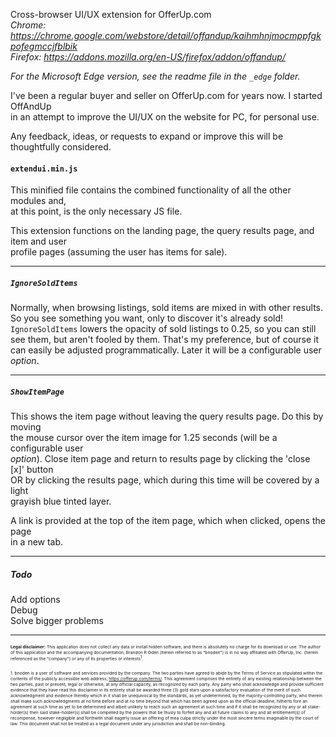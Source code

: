 Cross-browser UI/UX extension for OfferUp.com  
*Chrome: https://chrome.google.com/webstore/detail/offandup/kaihmhnjmocmppfgkpofegmccjfblbik*  
*Firefox: https://addons.mozilla.org/en-US/firefox/addon/offandup/*  
  
*For the Microsoft Edge version, see the readme file in the `_edge` folder.*  
  
I've been a regular buyer and seller on OfferUp.com for years now. I started OffAndUp  
in an attempt to improve the UI/UX on the website for PC, for personal use.  

Any feedback, ideas, or requests to expand or improve this will be thoughtfully considered.  

#### `extendui.min.js`  
This minified file contains the combined functionality of all the other modules and,  
at this point, is the only necessary JS file.  

This extension functions on the landing page, the query results page, and item and user  
profile pages (assuming the user has items for sale).
___  

##### `IgnoreSoldItems`  
Normally, when browsing listings, sold items are mixed in with other results.
So you see something you want, only to discover it's already sold!  
`IgnoreSoldItems` lowers the opacity of sold listings to 0.25, so you can still
see them, but aren't fooled by them. That's my preference, but of course it can easily
be adjusted programmatically. Later it will be a configurable user *option*.
___  

##### `ShowItemPage`  
This shows the item page without leaving the query results page.  Do this by moving  
the mouse cursor over the item image for 1.25 seconds (will be a configurable user  
*option*). Close item page and return to results page by clicking the 'close [x]' button  
OR by clicking the results page, which during this time will be covered by a light  
grayish blue tinted layer.  

A link is provided at the top of the item page, which when clicked, opens the page  
in a new tab.  
___  

##### Todo  
Add options  
Debug  
Solve bigger problems  
___  

<sup><sub><sup><sub>**Legal disclaimer:** This application does not collect any data or install hidden software, and there is absolutely no charge for its download or use. The author of this application and the accompanying documentation, Brandon R Oden (herein referred to as "bnoden") is in no way affiliated with OfferUp, Inc. (herein referenced as the "company") or any of its properties or interests<sup>1</sup>. </sub></sup></sub></sup>

<sup><sub><sub><sup>1. bnoden is a user of software and services provided by the company. The two parties have agreed to abide by the Terms of Service as stipulated within the contents of the publicly accessible web address, https://offerup.com/terms/. This agreement comprises the entirety of any existing relationship between the two parties, past or present, legal or otherwise, at any official capacity, as recognized by each party. Any party who shall acknowledge and provide sufficient evidence that they have read this disclaimer in its entirety shall be awarded three (3) gold stars upon a satisfactory evaluation of the merit of such acknowledgment and evidence thereby which in it shall be unequivocal by the standards, as yet undetermined, by the majority-controlling party, who therein shall make such acknowledgments at no time before and at no time beyond that which has been agreed upon as the official deadline, hitherto fore an agreement at such time as yet to be determined and albeit unlikely to reach such an agreement at such time and if it shall be recognized by any or all stake-holder(s) then said stake-holder(s) shall be compelled by the powers that be thusly to forfeit any and all future claims to any and all entitlement(s) of recompense, however negligible and forthwith shall eagerly issue an offering of mea culpa strictly under the most sincere terms imaginable by the court of law. This document shall not be treated as a legal document under any jurisdiction and shall be non-binding.</sup></sub></sub></sup>
